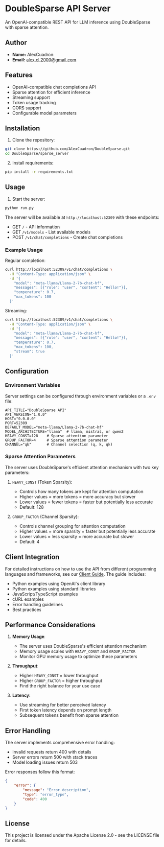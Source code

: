 # DoubleSparse API Server

An OpenAI-compatible REST API for LLM inference using DoubleSparse with sparse attention.

## Author
- **Name:** AlexCuadron
- **Email:** alex.cl.2000@gmail.com

## Features
- OpenAI-compatible chat completions API
- Sparse attention for efficient inference
- Streaming support
- Token usage tracking
- CORS support
- Configurable model parameters

## Installation

1. Clone the repository:
```bash
git clone https://github.com/AlexCuadron/DoubleSparse.git
cd DoubleSparse/sparse_server
```

2. Install requirements:
```bash
pip install -r requirements.txt
```

## Usage

1. Start the server:
```bash
python run.py
```

The server will be available at `http://localhost:52309` with these endpoints:
- GET `/` - API information
- GET `/v1/models` - List available models
- POST `/v1/chat/completions` - Create chat completions

### Example Usage

Regular completion:
```bash
curl http://localhost:52309/v1/chat/completions \
  -H "Content-Type: application/json" \
  -d '{
    "model": "meta-llama/Llama-2-7b-chat-hf",
    "messages": [{"role": "user", "content": "Hello!"}],
    "temperature": 0.7,
    "max_tokens": 100
  }'
```

Streaming:
```bash
curl http://localhost:52309/v1/chat/completions \
  -H "Content-Type: application/json" \
  -d '{
    "model": "meta-llama/Llama-2-7b-chat-hf",
    "messages": [{"role": "user", "content": "Hello!"}],
    "temperature": 0.7,
    "max_tokens": 100,
    "stream": true
  }'
```

## Configuration

### Environment Variables

Server settings can be configured through environment variables or a `.env` file:

```env
API_TITLE="DoubleSparse API"
API_VERSION="1.0.0"
HOST="0.0.0.0"
PORT=52309
DEFAULT_MODEL="meta-llama/Llama-2-7b-chat-hf"
MODEL_ARCHITECTURE="llama"  # llama, mistral, or qwen2
HEAVY_CONST=128    # Sparse attention parameter
GROUP_FACTOR=4     # Sparse attention parameter
CHANNEL="qk"       # Channel selection (q, k, qk)
```

### Sparse Attention Parameters

The server uses DoubleSparse's efficient attention mechanism with two key parameters:

1. `HEAVY_CONST` (Token Sparsity):
   - Controls how many tokens are kept for attention computation
   - Higher values = more tokens = more accuracy but slower
   - Lower values = fewer tokens = faster but potentially less accurate
   - Default: 128

2. `GROUP_FACTOR` (Channel Sparsity):
   - Controls channel grouping for attention computation
   - Higher values = more sparsity = faster but potentially less accurate
   - Lower values = less sparsity = more accurate but slower
   - Default: 4

## Client Integration

For detailed instructions on how to use the API from different programming languages and frameworks, see our [Client Guide](docs/client_guide.md). The guide includes:

- Python examples using OpenAI's client library
- Python examples using standard libraries
- JavaScript/TypeScript examples
- cURL examples
- Error handling guidelines
- Best practices

## Performance Considerations

1. **Memory Usage**:
   - The server uses DoubleSparse's efficient attention mechanism
   - Memory usage scales with `HEAVY_CONST` and `GROUP_FACTOR`
   - Monitor GPU memory usage to optimize these parameters

2. **Throughput**:
   - Higher `HEAVY_CONST` = lower throughput
   - Higher `GROUP_FACTOR` = higher throughput
   - Find the right balance for your use case

3. **Latency**:
   - Use streaming for better perceived latency
   - First token latency depends on prompt length
   - Subsequent tokens benefit from sparse attention

## Error Handling

The server implements comprehensive error handling:
- Invalid requests return 400 with details
- Server errors return 500 with stack traces
- Model loading issues return 503

Error responses follow this format:
```json
{
    "error": {
        "message": "Error description",
        "type": "error_type",
        "code": 400
    }
}
```

## License
This project is licensed under the Apache License 2.0 - see the LICENSE file for details.